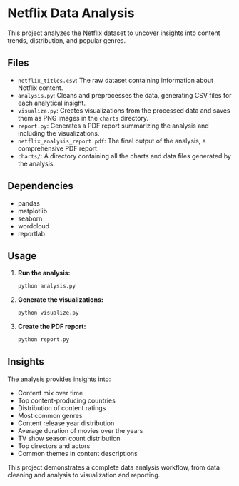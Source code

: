 # Netflix Data Analysis

This project analyzes the Netflix dataset to uncover insights into content trends, distribution, and popular genres.

## Files

- `netflix_titles.csv`: The raw dataset containing information about Netflix content.
- `analysis.py`: Cleans and preprocesses the data, generating CSV files for each analytical insight.
- `visualize.py`: Creates visualizations from the processed data and saves them as PNG images in the `charts` directory.
- `report.py`: Generates a PDF report summarizing the analysis and including the visualizations.
- `netflix_analysis_report.pdf`: The final output of the analysis, a comprehensive PDF report.
- `charts/`: A directory containing all the charts and data files generated by the analysis.

## Dependencies

- pandas
- matplotlib
- seaborn
- wordcloud
- reportlab

## Usage

1. **Run the analysis:**
   ```bash
   python analysis.py
   ```

2. **Generate the visualizations:**
   ```bash
   python visualize.py
   ```

3. **Create the PDF report:**
   ```bash
   python report.py
   ```

## Insights

The analysis provides insights into:

- Content mix over time
- Top content-producing countries
- Distribution of content ratings
- Most common genres
- Content release year distribution
- Average duration of movies over the years
- TV show season count distribution
- Top directors and actors
- Common themes in content descriptions

This project demonstrates a complete data analysis workflow, from data cleaning and analysis to visualization and reporting.
